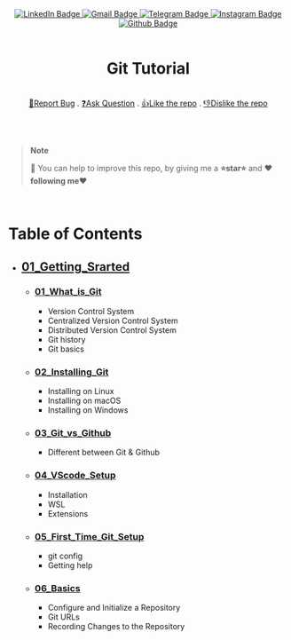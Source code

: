<div align="center">
  <a href="https://www.linkedin.com/in/aminkhani-ai/" targert="_blacnk">
    <img src="https://img.shields.io/badge/LinkedIn-0077B5?style=for-the-badge&logo=linkedin&logoColor=white" alt="LinkedIn Badge"/>
  <a href="mailto:aminkhani2010@gmail.com" targert="_blacnk">
    <img src="https://img.shields.io/badge/Gmail-D14836?style=for-the-badge&logo=gmail&logoColor=white" alt="Gmail Badge"/>
  </a>
  <a href="https://t.me/aminkhani_ai" targert="_blacnk">
    <img src="https://img.shields.io/badge/Telegram-2CA5E0?style=for-the-badge&logo=telegram&logoColor=white" alt="Telegram Badge"/>
  </a>  
  <a href="https://www.instagram.com/aminkhani_ai/" targert="_blacnk">
    <img src="https://img.shields.io/badge/Instagram-E4405F?style=for-the-badge&logo=instagram&logoColor=white" alt="Instagram Badge"/>
  </a>
  <a href="https://github.com/aminkhani/" targert="_blacnk">
    <img src="https://img.shields.io/badge/GitHub-100000?style=for-the-badge&logo=github&logoColor=white" alt="Github Badge" />
  </a>
</div>
<br />
<div align="center">
  <h1 align="center">Git Tutorial</h1>
  <p align="center"> 
    <br />
   <a href="https://github.com/aminkhani/DGit/issues/new?assignees=&labels=bug&template=bug_report.yml&title=%5BBUG%5D%3A+">🐛Report Bug</a>
   .
   <a href="https://github.com/aminkhani/Git/issues/new?assignees=&labels=question&template=question.yml&title=%5BQUESTION%5D%3A+">❓Ask Question</a>
   .
  <a href="https://github.com/aminkhani/Git/issues/new?assignees=&labels=like&template=like.yml&title=%5BLIKE%5D%3A+">👍Like the repo</a>
  .
  <a href="https://github.com/aminkhani/Git/issues/new?assignees=&labels=unlike&template=unlike.yml&title=%5BUNLIKE%5D%3A+">👎Dislike the repo</a>
  </p>
  </p>
</div><br /><br />

</div>

> **Note**
>
> 📣 You can help to improve this repo, by giving me a **⭐star⭐** and **❤️following me❤️**
<br>

<h1>Table of Contents</h1>
<ul>
    <li>
        <h2><a href="01_Getting_Started">01_Getting_Srarted</a></h2>
        <ul>
            <li>
                <h3><a href="01_Getting_Started/01_What_is_Git.md">01_What_is_Git</a></h3>
                <ul>
                  <li>Version Control System</li>
                  <li>Centralized Version Control System</li>
                  <li>Distributed Version Control System</li>
                  <li>Git history</li>
                  <li>Git basics</li>
                </ul>
            </li>
            <li>
                <h3><a href="01_Getting_Started/02_Installing_Git.md">02_Installing_Git</a></h3>
                <ul>
                  <li>Installing on Linux</li>
                  <li>Installing on macOS</li>
                  <li>Installing on Windows</li>
                </ul>
            </li>
            <li>
                <h3><a href="01_Getting_Started/03_Git_vs_Github.md">03_Git_vs_Github</a></h3>
                <ul>
                  <li>Different between Git & Github</li>
                </ul>
            </li>
            <li>
                <h3><a href="01_Getting_Started/04_VScode_Setup.md">04_VScode_Setup</a></h3>
                <ul>
                  <li>Installation</li>
                  <li>WSL</li>
                  <li>Extensions</li>
                </ul>
            </li>
            <li>
                <h3><a href="01_Getting_Started/05_First_Time_Git_Setup.md">05_First_Time_Git_Setup</a></h3>
                <ul>
                  <li>git config</li>
                  <li>Getting help</li>
                </ul>
            </li>
            <li>
                <h3><a href="01_Getting_Started/06_Basics.md">06_Basics</a></h3>
                <ul>
                  <li>Configure and Initialize a Repository</li>
                  <li>Git URLs</li>
                  <li>Recording Changes to the Repository</li>
                </ul>
            </li>
        </ul>
    </li>
</ul>